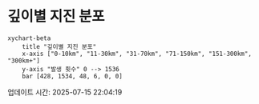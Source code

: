 # 깊이별 지진 분포

```mermaid
xychart-beta
    title "깊이별 지진 분포"
    x-axis ["0-10km", "11-30km", "31-70km", "71-150km", "151-300km", "300km+"]
    y-axis "발생 횟수" 0 --> 1536
    bar [428, 1534, 48, 6, 0, 0]
```

업데이트 시간: 2025-07-15 22:04:19
